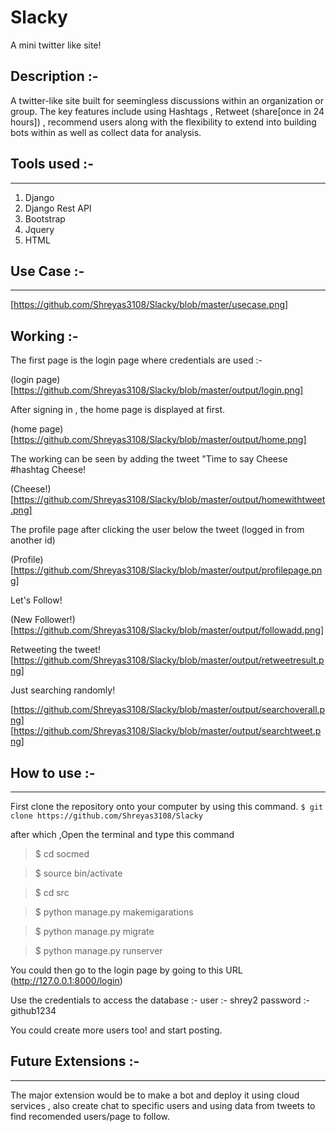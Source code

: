 # Slacky
A mini twitter like site! 

Description :- 
---
A twitter-like site built for seemingless discussions within an organization or group. The key features include using Hashtags , Retweet (share[once in 24 hours]) , recommend users along with the flexibility to extend into building bots within as well as collect data for analysis. 

## Tools used :- 
---
1. Django 
2. Django Rest API 
3. Bootstrap 
4. Jquery 
5. HTML 

## Use Case :- 
---
[https://github.com/Shreyas3108/Slacky/blob/master/usecase.png]


## Working :- 
The first page is the login page where credentials are used :- 

(login page)[https://github.com/Shreyas3108/Slacky/blob/master/output/login.png]

After signing in , the home page is displayed at first. 

(home page)[https://github.com/Shreyas3108/Slacky/blob/master/output/home.png]

The working can be seen by adding the tweet "Time to say Cheese #hashtag Cheese!

(Cheese!)[https://github.com/Shreyas3108/Slacky/blob/master/output/homewithtweet.png]

The profile page after clicking the user below the tweet (logged in from another id) 

(Profile) [https://github.com/Shreyas3108/Slacky/blob/master/output/profilepage.png]

Let's Follow! 

(New Follower!)[https://github.com/Shreyas3108/Slacky/blob/master/output/followadd.png]

Retweeting the tweet! 
[https://github.com/Shreyas3108/Slacky/blob/master/output/retweetresult.png]

Just searching randomly! 

[https://github.com/Shreyas3108/Slacky/blob/master/output/searchoverall.png]
[https://github.com/Shreyas3108/Slacky/blob/master/output/searchtweet.png]


## How to use :- 
---
First clone the repository onto your computer by using this command. 
   ```$ git clone https://github.com/Shreyas3108/Slacky```


after which ,Open the terminal and type this command 
>$ cd socmed

>$ source bin/activate

>$ cd src

>$ python manage.py makemigarations 

>$ python manage.py migrate

>$   python manage.py runserver
       
You could then go to the login page by going to this URL
(http://127.0.0.1:8000/login)

Use the credentials to access the database :- 
user :- shrey2 
password :- github1234 

You could create more users too! and start posting. 

## Future Extensions :- 
----

The major extension would be to make a bot and deploy it using cloud services , also create chat to specific users and using data from tweets to find recomended users/page to follow.   


  
   

